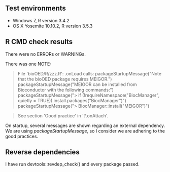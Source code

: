 
## Test environments

* Windows 7, R version 3.4.2
* OS X Yosemite 10.10.2, R version 3.5.3

## R CMD check results

There were no ERRORs or WARNINGs.

There was one NOTE: 

>File 'bioOED/R/zzz.R':
     .onLoad calls:
       packageStartupMessage("Note that the bioOED package requires MEIGOR.")
       packageStartupMessage("MEIGOR can be installed from Bioconductor with the following commands:")
       packageStartupMessage("> if (!requireNamespace(\"BiocManager\", quietly = TRUE)) install.packages(\"BiocManager\")")
       packageStartupMessage("> BiocManager::install(\"MEIGOR\")")
   
>See section 'Good practice' in '?.onAttach'.

On startup, several messages are shown regarding an external dependency. We are using
*packageStartupMessage*, so I consider we are adhering to the good practices.

## Reverse dependencies

I have run devtools::revdep_check() and every package passed.
